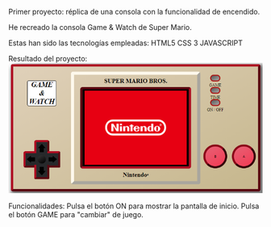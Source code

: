 Primer proyecto: réplica de una consola con la funcionalidad de encendido.

He recreado la consola Game & Watch de Super Mario.

Estas han sido las tecnologías empleadas:
HTML5
CSS 3
JAVASCRIPT



Resultado del proyecto:
![Image text](/img/imagenConsola.png)



Funcionalidades:
Pulsa el botón ON para mostrar la pantalla de inicio. 
Pulsa el botón GAME para "cambiar" de juego.




